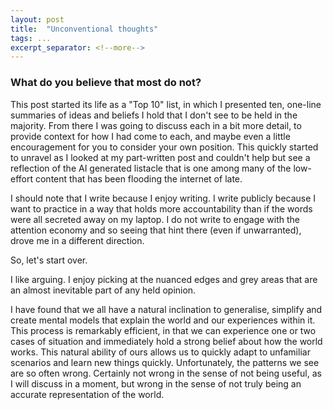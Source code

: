 ```yaml
---
layout: post
title:  "Unconventional thoughts"
tags: ...
excerpt_separator: <!--more-->
---
```

### What do you believe that most do not?
<!--more-->

This post started its life as a "Top 10" list, in which I presented ten, one-line summaries of ideas and beliefs I hold that I don't see to be held in the majority. From there I was going to discuss each in a bit more detail, to provide context for how I had come to each, and maybe even a little encouragement for you to consider your own position. This quickly started to unravel as I looked at my part-written post and couldn't help but see a reflection of the AI generated listacle that is one among many of the low-effort content that has been flooding the internet of late.

I should note that I write because I enjoy writing. I write publicly because I want to practice in a way that holds more accountability than if the words were all secreted away on my laptop. I do not write to engage with the attention economy and so seeing that hint there (even if unwarranted), drove me in a different direction.

So, let's start over.

I like arguing. I enjoy picking at the nuanced edges and grey areas that are an almost inevitable part of any held opinion. 

I have found that we all have a natural inclination to generalise, simplify and create mental models that explain the world and our experiences within it. This process is remarkably efficient, in that we can experience one or two cases of situation and immediately hold a strong belief about how the world works. This natural ability of ours allows us to quickly adapt to unfamiliar scenarios and learn new things quickly. Unfortunately, the patterns we see are so often wrong. Certainly not wrong in the sense of not being useful, as I will discuss in a moment, but wrong in the sense of not truly being an accurate representation of the world. 



